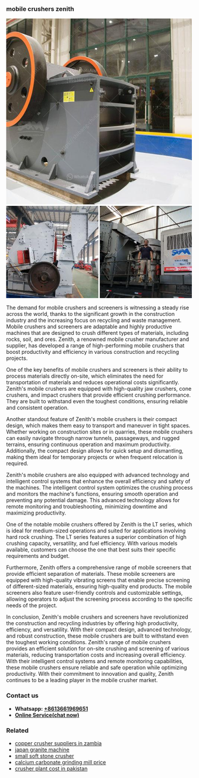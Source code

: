 <h3>mobile crushers zenith</h3><img src='1708322745.jpg' alt=''><p>The demand for mobile crushers and screeners is witnessing a steady rise across the world, thanks to the significant growth in the construction industry and the increasing focus on recycling and waste management. Mobile crushers and screeners are adaptable and highly productive machines that are designed to crush different types of materials, including rocks, soil, and ores. Zenith, a renowned mobile crusher manufacturer and supplier, has developed a range of high-performing mobile crushers that boost productivity and efficiency in various construction and recycling projects.</p><p>One of the key benefits of mobile crushers and screeners is their ability to process materials directly on-site, which eliminates the need for transportation of materials and reduces operational costs significantly. Zenith's mobile crushers are equipped with high-quality jaw crushers, cone crushers, and impact crushers that provide efficient crushing performance. They are built to withstand even the toughest conditions, ensuring reliable and consistent operation.</p><p>Another standout feature of Zenith's mobile crushers is their compact design, which makes them easy to transport and maneuver in tight spaces. Whether working on construction sites or in quarries, these mobile crushers can easily navigate through narrow tunnels, passageways, and rugged terrains, ensuring continuous operation and maximum productivity. Additionally, the compact design allows for quick setup and dismantling, making them ideal for temporary projects or when frequent relocation is required.</p><p>Zenith's mobile crushers are also equipped with advanced technology and intelligent control systems that enhance the overall efficiency and safety of the machines. The intelligent control system optimizes the crushing process and monitors the machine's functions, ensuring smooth operation and preventing any potential damage. This advanced technology allows for remote monitoring and troubleshooting, minimizing downtime and maximizing productivity.</p><p>One of the notable mobile crushers offered by Zenith is the LT series, which is ideal for medium-sized operations and suited for applications involving hard rock crushing. The LT series features a superior combination of high crushing capacity, versatility, and fuel efficiency. With various models available, customers can choose the one that best suits their specific requirements and budget.</p><p>Furthermore, Zenith offers a comprehensive range of mobile screeners that provide efficient separation of materials. These mobile screeners are equipped with high-quality vibrating screens that enable precise screening of different-sized materials, ensuring high-quality end products. The mobile screeners also feature user-friendly controls and customizable settings, allowing operators to adjust the screening process according to the specific needs of the project.</p><p>In conclusion, Zenith's mobile crushers and screeners have revolutionized the construction and recycling industries by offering high productivity, efficiency, and versatility. With their compact design, advanced technology, and robust construction, these mobile crushers are built to withstand even the toughest working conditions. Zenith's range of mobile crushers provides an efficient solution for on-site crushing and screening of various materials, reducing transportation costs and increasing overall efficiency. With their intelligent control systems and remote monitoring capabilities, these mobile crushers ensure reliable and safe operation while optimizing productivity. With their commitment to innovation and quality, Zenith continues to be a leading player in the mobile crusher market.</p><h3>Contact us</h3><ul><li><strong>Whatsapp:&nbsp;<a href="https://wa.me/8613661969651">+8613661969651</a></strong></li><li><a href="https://swt.shibang-china.com/?git&amp;zhl&amp;mobile crushers zenith"><strong>Online Service(chat now)</strong></a></li></ul><h3>Related</h3><ul><li><a href='copper crusher suppliers in zambia.md'>copper crusher suppliers in zambia</a></li><li><a href='japan granite machine.md'>japan granite machine</a></li><li><a href='small soft stone crusher.md'>small soft stone crusher</a></li><li><a href='calcium carbonate grinding mill price.md'>calcium carbonate grinding mill price</a></li><li><a href='crusher plant cost in pakistan.md'>crusher plant cost in pakistan</a></li></ul>
